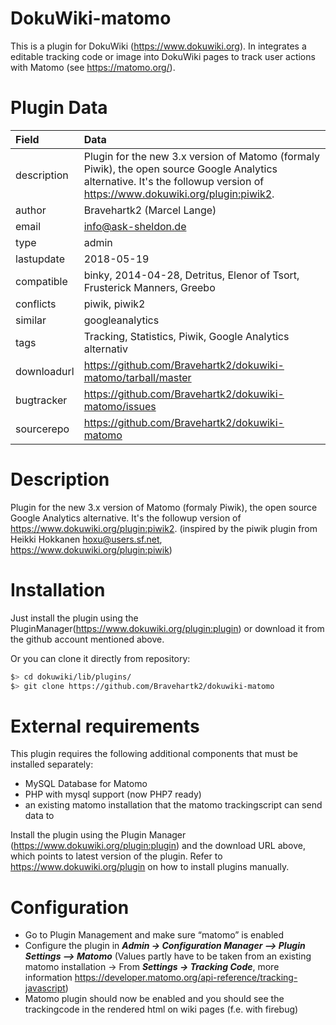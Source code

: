 DokuWiki-matomo
===============

This is a plugin for DokuWiki (https://www.dokuwiki.org). In integrates a editable tracking code or image into DokuWiki pages to track user actions with Matomo (see https://matomo.org/).

Plugin Data
===============

Field        | Data
:------------|:--------------------------------------------------------------------------------------
description  | Plugin for the new 3.x version of Matomo (formaly Piwik), the open source Google Analytics alternative. It's the followup version of https://www.dokuwiki.org/plugin:piwik2.
author       | Bravehartk2 (Marcel Lange)
email        | info@ask-sheldon.de
type         | admin
lastupdate   | 2018-05-19
compatible   | binky, 2014-04-28, Detritus, Elenor of Tsort, Frusterick Manners, Greebo
conflicts    | piwik, piwik2
similar      | googleanalytics
tags         | Tracking, Statistics, Piwik, Google Analytics alternativ
downloadurl  | https://github.com/Bravehartk2/dokuwiki-matomo/tarball/master
bugtracker   | https://github.com/Bravehartk2/dokuwiki-matomo/issues
sourcerepo   | https://github.com/Bravehartk2/dokuwiki-matomo

Description
===============
Plugin for the new 3.x version of Matomo (formaly Piwik), the open source Google Analytics alternative. It's the followup version of https://www.dokuwiki.org/plugin:piwik2. 
(inspired by the piwik plugin from Heikki Hokkanen <hoxu@users.sf.net>, https://www.dokuwiki.org/plugin:piwik)

Installation
===============
Just install the plugin using the PluginManager(https://www.dokuwiki.org/plugin:plugin) or download it from the github account mentioned above.

Or you can clone it directly from repository:
```bash
$> cd dokuwiki/lib/plugins/
$> git clone https://github.com/Bravehartk2/dokuwiki-matomo
```

External requirements
===============

This plugin requires the following additional components that must be installed separately:

  * MySQL Database for Matomo
  * PHP with mysql support (now PHP7 ready)
  * an existing matomo installation that the matomo trackingscript can send data to

Install the plugin using the Plugin Manager (https://www.dokuwiki.org/plugin:plugin) and the download URL above, which points to latest version of the plugin. Refer to https://www.dokuwiki.org/plugin on how to install plugins manually.

Configuration
===============
  - Go to Plugin Management and make sure “matomo” is enabled
  - Configure the plugin in ***Admin -> Configuration Manager –> Plugin Settings –> Matomo*** (Values partly have to be taken from an existing matomo installation -> From ***Settings -> Tracking Code***, more information https://developer.matomo.org/api-reference/tracking-javascript)
  - Matomo plugin should now be enabled and you should see the trackingcode in the rendered html on wiki pages (f.e. with firebug)
